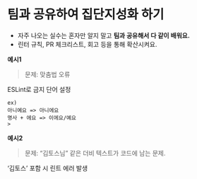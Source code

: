 # 팀과 공유하여 집단지성화 하기

- 자주 나오는 실수는 혼자만 알지 말고 **팀과 공유해서 다 같이 배워요.**
- 린터 규칙, PR 체크리스트, 회고 등을 통해 확산시켜요.

**예시1**
> 문제:  맞춤법 오류

ESLint로 금지 단어 설정

```
ex)
아니예요 => 아니에요
명사 + 에요 => 이에요/예요
> 
```

**예시2**
> 문제: “김토스님” 같은 더비 텍스트가 코드에 남는 문제.

‘김토스’ 포함 시 린트 에러 발생
>